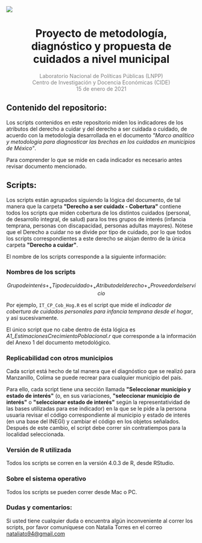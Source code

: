 <img src = 'https://raw.githubusercontent.com/lnpp/metodologia_diagnostico_cuidados_mex/main/Multimedia/Imagenes/Marco%20Anal%C3%ADtico%20H.png'>

<h1 style = 'text-align:center;'>Proyecto de metodología, diagnóstico y propuesta de cuidados a nivel municipal</h1>

<p style = 'color:gray; text-align:center;'>Laboratorio Nacional de Políticas Públicas (LNPP)<br>
Centro de Investigación y Docencia Económicas (CIDE)<br>
15 de enero de 2021</p>

## Contenido del repositorio:

Los scripts contenidos en este repositorio miden los indicadores de los atributos del derecho a cuidar y del derecho a ser cuidada o cuidado, de acuerdo con la metodología desarrollada en el documento _"Marco analítico y metodología para diagnosticar las brechas en los cuidados en municipios de México"_.

Para comprender lo que se mide en cada indicador es necesario antes revisar documento mencionado.

## Scripts:

Los scripts están agrupados siguiendo la lógica del documento, de tal manera que la carpeta **"Derecho a ser cuidadx - Cobertura"** contiene todos los scripts que miden cobertura de los distintos cuidados (personal, de desarrollo integral, de salud) para los tres grupos de interés (infancia temprana, personas con discapacidad, personas adultas mayores). Nótese que el Derecho a cuidar no se divide por tipo de cuidado, por lo que todos los scripts correspondientes a este derecho se alojan dentro de la única carpeta **"Derecho a cuidar"**.

El nombre de los scripts corresponde a la siguiente información: 
### Nombres de los scripts

$$Grupo de interés + _ + Tipo de cuidado + _ + Atributo del derecho + _ + Proveedor del servicio$$

Por ejemplo, `IT_CP_Cob_Hog.R` es el script que mide el _indicador de cobertura de cuidados personales para infancia temprana desde el hogar_, y así sucesivamente.

El único script que no cabe dentro de ésta lógica es *A1_EstimacionesCrecimientoPoblacional.r* que corresponde a la información del Anexo 1 del documento metodológico.

### Replicabilidad con otros municipios

Cada script está hecho de tal manera que el diagnóstico que se realizó para Manzanillo, Colima se puede recrear para cualquier municipio del país. 

Para ello, cada script tiene una sección llamada **"Seleccionar municipio y estado de interés"** (o, en sus variaciones, **"seleccionar municipio de interés"** o **"seleccionar estado de interés"** según la representatividad de las bases utilizadas para ese indicador) en la que se le pide a la persona usuaria revisar el código correspondiente al municipio y estado de interés (en una base del INEGI) y cambiar el código en los objetos señalados. Después de este cambio, el script debe correr sin contratiempos para la localidad seleccionada.

### Versión de R utilizada

Todos los scripts se corren en la versión 4.0.3 de R, desde RStudio.

### Sobre el sistema operativo

Todos los scripts se pueden correr desde Mac o PC.

### Dudas y comentarios:

Si usted tiene cualquier duda o encuentra algún inconveniente al correr los scripts, por favor comuníquese con 
Natalia Torres en el correo nataliato94@gmail.com





